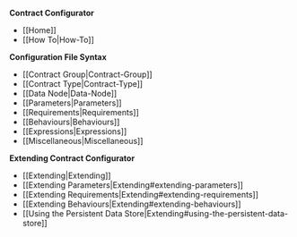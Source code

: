 **Contract Configurator**
* [[Home]]
* [[How To|How-To]]

**Configuration File Syntax**
* [[Contract Group|Contract-Group]]
* [[Contract Type|Contract-Type]]
 * [[Data Node|Data-Node]]
 * [[Parameters|Parameters]]
 * [[Requirements|Requirements]]
 * [[Behaviours|Behaviours]]
* [[Expressions|Expressions]]
* [[Miscellaneous|Miscellaneous]]

**Extending Contract Configurator**
* [[Extending|Extending]]
 * [[Extending Parameters|Extending#extending-parameters]]
 * [[Extending Requirements|Extending#extending-requirements]]
 * [[Extending Behaviours|Extending#extending-behaviours]]
 * [[Using the Persistent Data Store|Extending#using-the-persistent-data-store]]
